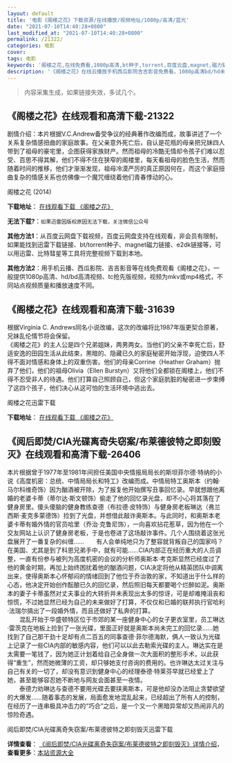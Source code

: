 ```yaml
---
layout: default
title: '电影《阁楼之花》下载资源/在线播放/视频地址/1080p/高清/蓝光'
date: "2021-07-10T14:40:28+0800"
last_modified_at: "2021-07-10T14:40:28+0800"
permalink: /21322/
categories: 电影
cover:
tags: 电影
keywords: '阁楼之花,在线免费看,1080p高清,bt种子,torrent,百度云盘,magnet,磁力链,迅雷下载资源'
description: '《阁楼之花》在线云播放手机西瓜影院吉吉影音免费看，1080p高清bd/hd未删减完整版和tc抢先枪版，mkv/mp4格式，附带bt/torrent种子、magnet/磁力链、百度云盘、网盘资源迅雷下载链接'
---
```


>内容采集生成，如果链接失效，多试几个。


## 《阁楼之花》在线观看和高清下载-21322

剧情介绍：本片根据V.C.Andrew备受争议的经典著作改编而成，故事讲述了一个关系复杂情感扭曲的家庭故事。在父亲意外死亡后，自认是花瓶的母亲把兄妹四人带到了祖母的豪宅里，企图获得家族财产。然而祖母的冷酷无情却令孩子们难以忍受、百思不得其解，他们不得不住在狭窄的阁楼里，每天看祖母的脸色生活，然而随着时间的推移，他们才渐渐发现，祖母冷漠严厉的真正原因何在，而这个家庭扭曲复杂的情感关系也仿佛像一个魔咒缠绕着他们青春悸动的心。


阁楼之花 (2014)

**下载地址**： [在线观看下载 《阁楼之花》](https://www.btbtdy.me/btdy/dy1342.html) 


**无法下载?**：`如果迅雷因版权原因无法下载，关注微信公众号 `

**其他方法1**：从百度云网盘下载视频，百度云网盘支持在线观看，非会员有限制，如果能找到迅雷下载链接、bt/torrent种子、magnet磁力链接、e2dk链接等，可以用迅雷、比特彗星等工具将完整视频下载到本地。

**其他方法2**：用手机云播、西瓜影院、吉吉影音等在线免费观看《阁楼之花》，一般提供1080p高清、hd/bd高清视频、tc抢先版视频，视频为mkv或mp4格式，不同站点视频质量和播放速度不同。


## 《阁楼之花》在线观看和高清下载-31639

根据Virginia C. Andrews同名小说改编，这次的改编将比1987年版更契合原著，兄妹乱伦情节将会保留。<br />《阁楼之花》的主人公是四个兄弟姐妹，两男两女。当他们的父亲不幸死亡后，舒适安逸的田园生活从此结束，黑暗的、隐藏已久的家庭秘密开始浮现，迫使四人不得不面对情感和身体上的双重伤害。他们的母亲Corrine（Heather Graham）抛弃了他们，他们的祖母Olivia（Ellen Burstyn）又将他们全都锁在阁楼上，他们不得不忍受非人的待遇。他们打算自己照顾自己，但这个家庭肮脏的秘密进一步束缚了这四个孩子，他们决心从这可怕的生活环境中逃出去。<!---剧情end--->


阁楼之花迅雷下载

**下载地址**： [在线观看下载 《阁楼之花》](https://www.993dy.com//vod-detail-id-17040.html) 


## 《阅后即焚/CIA光碟离奇失窃案/布莱德彼特之即刻毁灭》在线观看和高清下载-26406

本片根据曾于1977年至1981年间担任美国中央情报局局长的斯坦菲尔德&middot;特纳的小说《高度机密：总统、中情局局长和特工》改编而成。中情局特工奥斯本（约翰·马尔科维奇饰）因为酗酒被开除，为了报复他开始撰写丑事回忆录。早就想跟他离婚的老婆卡蒂（蒂尔达·斯文顿饰）偷走了他的回忆录光盘，却不小心将其落在了健身房里。傻头傻脑的健身教练查德（布拉德·皮特饰）与健身房老板琳达（弗兰西斯&middot;麦克多蒙德饰）捡到了光盘，并想借此敲诈奥斯本。与此同时，和奥斯本老婆卡蒂有婚外情的官员哈里（乔治·克鲁尼饰），一向喜欢拈花惹草，因为他在一个交友网站上认识了健身房老板，于是也卷进了这场敲诈事件。几个人围绕着这张光盘展开了一番复杂的纠缠……　　有人会单纯地只为了整容就背叛自己的国家吗？在美国、尤其是到了科恩兄弟手中，就有可能&hellip;…CIA内部正在经历重大的人员调整，一直有份参与被列为高度机密的会议的分析师奥斯本·考克斯显然已经度过了他的黄金时期，再加上始终困扰着他的酗酒问题，CIA决定将他从精英团队中调离出来，使得奥斯本心怀郁闷的情绪回到了他位于乔治敦的家，不知道出于什么样的心态，他决定开始创作酝酿已久的回忆录，然后照旧每天都要喝个烂醉如泥。奥斯本的妻子卡蒂虽然对丈夫事业的大转折并未表现出太多的惊讶，可是却难掩沮丧和惊慌，不过她显然已经为自己的未来做好了打算，不仅仅和已婚的联邦执行官哈利&middot;法瑞尔搞出了一段婚外情，而且还做好了私奔的打算。<br />　　混乱开始于华盛顿特区位于市郊的某一座健身中心的女子更衣室里，员工琳达&middot;雷茨克在地板上捡到了一张光碟，里面正好就是奥斯本尚未完工的回忆录&hellip;…她找到了自己那干劲十足却有点二百五的同事查德·菲尔德海默，俩人一致认为光碟上记录了一些CIA内部的敏感内容，他们可以以此去勒索光碟的主人。琳达实在是太需要一笔钱了，因为她正计划着给自己全身做一次大面积的整形手术，以此获得“重生”，然而她微薄的工资，却只够她支付咨询的费用的。也许琳达太过关注与自己有关的一切了，却没有意识到健身中心的经理泰德·特莱芬早就已经爱上了她，甚至能够容忍她不断地与网友会面甚至一夜情。<br />　　泰德力劝琳达与查德不要用光碟去要挟奥斯本，可是他却没办法阻止贪婪欲望的大爆发……随着事态的发展，局面愈发地混乱起来，已经超出了所有人的控制，在经历了一连串极具冲击力的“巧合”之后，是一个又一个黑暗异常却又热闹非凡的惊险奇遇。


阅后即焚/CIA光碟离奇失窃案/布莱德彼特之即刻毁灭迅雷下载

**详情查看**： [《阅后即焚/CIA光碟离奇失窃案/布莱德彼特之即刻毁灭》详情介绍](/movie/26406/)， **查看更多**：[本站资源大全](/movie/t/all/)

